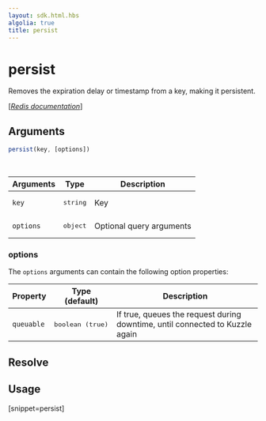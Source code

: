 ```yaml
---
layout: sdk.html.hbs
algolia: true
title: persist
---
```


# persist


Removes the expiration delay or timestamp from a key, making it persistent.

[[_Redis documentation_]](https://redis.io/commands/persist)

## Arguments

```js
persist(key, [options])

```

<br/>

| Arguments    | Type    | Description |
|--------------|---------|-------------|
| `key` | <pre>string</pre> | Key |
| ``options`` | <pre>object</pre> | Optional query arguments |

### options

The `options` arguments can contain the following option properties:

| Property   | Type (default)   | Description                       |
| ---------- | ------- | --------------------------------- |
| `queuable` | <pre>boolean (true)</pre> | If true, queues the request during downtime, until connected to Kuzzle again |

## Resolve

## Usage

[snippet=persist]
